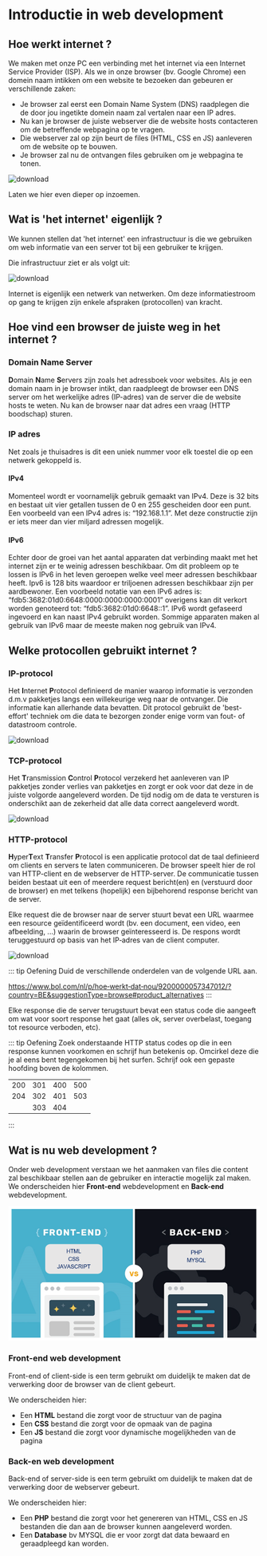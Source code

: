 # Introductie in web development

## Hoe werkt internet ?

We maken met onze PC een verbinding met het internet via een Internet Service Provider (ISP). Als we in onze browser (bv. Google Chrome) een domein naam intikken om een website te bezoeken dan gebeuren er verschillende zaken:
* Je browser zal eerst een Domain Name System (DNS) raadplegen die de door jou ingetikte domein naam zal vertalen naar een IP adres.
* Nu kan je browser de juiste webserver die de website hosts contacteren om de betreffende webpagina op te vragen.
* Die webserver zal op zijn beurt de files (HTML, CSS en JS) aanleveren om de website op te bouwen.
* Je browser zal nu de ontvangen files gebruiken om je webpagina te tonen.

![download](./images/afbeelding2.jpg) 

Laten we hier even dieper op inzoemen.

## Wat is 'het internet' eigenlijk ?

We kunnen stellen dat 'het internet' een infrastructuur is die we gebruiken om web informatie van een server tot bij een gebruiker te krijgen.

Die infrastructuur ziet er als volgt uit:

![download](./images/internet.png)

Internet is eigenlijk een netwerk van netwerken. Om deze informatiestroom op gang te krijgen zijn enkele afspraken (protocollen) van kracht.

## Hoe vind een browser de juiste weg in het internet ?

### Domain Name Server

**D**omain **N**ame **S**ervers zijn zoals het adressboek voor websites. Als je een domain naam in je browser intikt, dan raadpleegt de browser een DNS server om het werkelijke adres (IP-adres) van de server die de website hosts te weten. Nu kan de browser naar dat adres een vraag (HTTP boodschap) sturen.
 
### IP adres

Net zoals je thuisadres is dit een uniek nummer voor elk toestel die op een netwerk gekoppeld is.

#### IPv4

Momenteel wordt er voornamelijk gebruik gemaakt van IPv4. Deze is 32 bits en bestaat uit vier getallen tussen de 0 en 255 gescheiden door een punt. Een voorbeeld van een IPv4 adres is: “192.168.1.1”. Met deze constructie zijn er iets meer dan vier miljard adressen mogelijk.

#### IPv6

Echter door de groei van het aantal apparaten dat verbinding maakt met het internet zijn er te weinig adressen beschikbaar. Om dit probleem op te lossen is IPv6 in het leven geroepen welke veel meer adressen beschikbaar heeft. Ipv6 is 128 bits waardoor er triljoenen adressen beschikbaar zijn per aardbewoner. Een voorbeeld notatie van een IPv6 adres is: “fdb5:3682:01d0:6648:0000:0000:0000:0001” overigens kan dit verkort worden genoteerd tot: “fdb5:3682:01d0:6648::1”. IPv6 wordt gefaseerd ingevoerd en kan naast IPv4 gebruikt worden. Sommige apparaten maken al gebruik van IPv6 maar de meeste maken nog gebruik van IPv4.

## Welke protocollen gebruikt internet ?

### IP-protocol

Het **I**nternet **P**rotocol definieerd de manier waarop informatie is verzonden d.m.v pakketjes langs een willekeurige weg naar de ontvanger. Die informatie kan allerhande data bevatten. Dit protocol gebruikt de 'best-effort' techniek om die data te bezorgen zonder enige vorm van fout- of datastroom controle. 
 
![download](./images/afbeelding2.png)

### TCP-protocol

Het **T**ransmission **C**ontrol **P**rotocol verzekerd het aanleveren van IP pakketjes zonder verlies van pakketjes en zorgt er ook voor dat deze in de juiste volgorde aangeleverd worden. De tijd nodig om de data te versturen is onderschikt aan de zekerheid dat alle data correct aangeleverd wordt.
 
![download](./images/afbeelding3.png)

### HTTP-protocol

**H**yper**T**ext **T**ransfer **P**rotocol is een applicatie protocol dat de taal definieerd om clients en servers te laten communiceren. De browser speelt hier de rol van HTTP-client en de webserver de HTTP-server. De communicatie tussen beiden
bestaat uit een of meerdere request bericht(en) en (verstuurd door de browser) en met telkens (hopelijk)
een bijbehorend response bericht van de server.

Elke request die de browser naar de server stuurt bevat een URL waarmee een resource
geïdentificeerd wordt (bv. een document, een video, een afbeelding, ...) waarin de browser
geïnteresseerd is. De respons wordt teruggestuurd op basis van het IP‐adres van de client computer.


![download](./images/afbeelding4.png)

::: tip Oefening
Duid de verschillende onderdelen van de volgende URL aan.

https://www.bol.com/nl/p/hoe‐werkt‐dat‐nou/9200000057347012/?country=BE&suggestionType=browse#product_alternatives
:::

Elke response die de server terugstuurt bevat een status code die aangeeft om wat voor soort response het gaat (alles ok, server overbelast, toegang tot resource verboden, etc).

::: tip Oefening
Zoek onderstaande HTTP status codes op die in een response kunnen voorkomen en schrijf hun betekenis op. Omcirkel deze die je al eens bent tegengekomen bij het surfen. Schrijf ook een gepaste hoofding boven de kolommen.

|   |   |   |   |
| - | - | - | - |
| 200 | 301 | 400 | 500 |
| 204 | 302 | 401 | 503 |
|     | 303 | 404 |     |
:::

## Wat is nu web development ?

Onder web development verstaan we het aanmaken van files die content zal beschikbaar stellen aan de gebruiker en interactie mogelijk zal maken.
We onderscheiden hier **Front-end** webdevelopment en **Back-end** webdevelopment.

![download](./images/afbeelding6.png) 

### Front-end web development

Front-end of client-side is een term gebruikt om duidelijk te maken dat de verwerking door de browser van de client gebeurt.

We onderscheiden hier:
* Een **HTML** bestand die zorgt voor de structuur van de pagina
* Een **CSS** bestand die zorgt voor de opmaak van de pagina
* Een **JS** bestand die zorgt voor dynamische mogelijkheden van de pagina

### Back-en web development

Back-end of server-side is een term gebruikt om duidelijk te maken dat de verwerking door de webserver gebeurt.

We onderscheiden hier:
* Een **PHP** bestand die zorgt voor het genereren van HTML, CSS en JS bestanden die dan aan de browser kunnen aangeleverd worden.
* Een **Database** bv MYSQL die er voor zorgt dat data bewaard en geraadpleegd kan worden.




